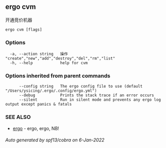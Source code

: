 ## ergo cvm

开通竞价机器

```
ergo cvm [flags]
```

### Options

```
  -a, --action string   操作 "create","new","add","destroy","del","rm","list" 
  -h, --help            help for cvm
```

### Options inherited from parent commands

```
      --config string   The ergo config file to use (default "/Users/ysicing/.ergo/.config/ergo.yml")
      --debug           Prints the stack trace if an error occurs
      --silent          Run in silent mode and prevents any ergo log output except panics & fatals
```

### SEE ALSO

* [ergo](ergo.md)	 - ergo, ergo, NB!

###### Auto generated by spf13/cobra on 6-Jan-2022
